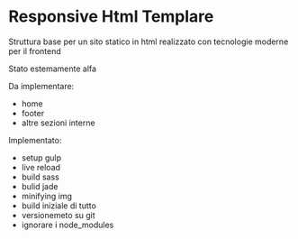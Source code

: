 Responsive Html Templare
===================

Struttura base per un sito statico in html realizzato con tecnologie moderne per il frontend

Stato estemamente alfa

Da implementare:
- home
- footer
- altre sezioni interne

Implementato:
- setup gulp
- live reload
- build sass
- bulid jade
- minifying img
- build iniziale di tutto
- versionemeto su git
- ignorare i node_modules

